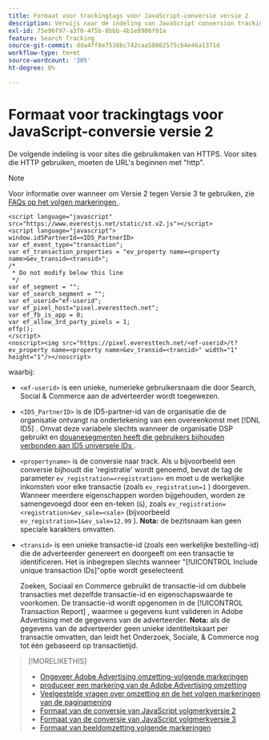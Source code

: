 ```yaml
---
title: Formaat voor trackingtags voor JavaScript-conversie versie 2
description: Verwijs naar de indeling van JavaScript conversion tracking-tags versie 2.
exl-id: 75e96f97-a3f0-4f5b-8bbb-4b1e8986f01a
feature: Search Tracking
source-git-commit: dda4ff8e7538bc742caa50862575cb4e46a1371d
workflow-type: tm+mt
source-wordcount: '305'
ht-degree: 0%

---
```


# Formaat voor trackingtags voor JavaScript-conversie versie 2

De volgende indeling is voor sites die gebruikmaken van HTTPS. Voor sites die HTTP gebruiken, moeten de URL&#39;s beginnen met &quot;http&quot;.

>[!NOTE]
>
>Voor informatie over wanneer om Versie 2 tegen Versie 3 te gebruiken, zie [ FAQs op het volgen markeringen ](/help/search-social-commerce/tracking/faqs-conversion-page-view-tracking-tags.md).

```
<script language="javascript" src="https://www.everestjs.net/static/st.v2.js"></script>
<script language="javascript">
window.id5PartnerId=<ID5_PartnerID>
var ef_event_type="transaction";
var ef_transaction_properties = "ev_property name=<property name>&ev_transid=<transid>";
/*
 * Do not modify below this line
 */
var ef_segment = "";
var ef_search_segment = "";
var ef_userid="ef-userid";
var ef_pixel_host="pixel.everesttech.net";
var ef_fb_is_app = 0;
var ef_allow_3rd_party_pixels = 1;
effp();
</script>
<noscript><img src="https://pixel.everesttech.net/<ef-userid>/t?ev_property name=<property name>&ev_transid=<transid>" width="1" height="1"/></noscript>
```

waarbij:

* `<ef-userid>` is een unieke, numerieke gebruikersnaam die door Search, Social &amp; Commerce aan de adverteerder wordt toegewezen.

* `<ID5_PartnerID>` is de ID5-partner-id van de organisatie die de organisatie ontvangt na ondertekening van een overeenkomst met [!DNL ID5] . Omvat deze variabele slechts wanneer de organisatie DSP gebruikt en [ douanesegmenten heeft die gebruikers bijhouden verbonden aan ID5 universele IDs ](/help/dsp/audiences/universal-ids.md).

* `<propertyname>` is de conversie naar track. Als u bijvoorbeeld een conversie bijhoudt die &#39;registratie&#39; wordt genoemd, bevat de tag de parameter `ev_registration=<registration>` en moet u de werkelijke inkomsten voor elke transactie (zoals `ev_registration=1` ) doorgeven. Wanneer meerdere eigenschappen worden bijgehouden, worden ze samengevoegd door een en-teken (`&`), zoals `ev_registration=<registration>&ev_sale=<sale>` (bijvoorbeeld `ev_registration=1&ev_sale=12.99` ). **Nota:** de bezitsnaam kan geen speciale karakters omvatten.

* `<transid>` is een unieke transactie-id (zoals een werkelijke bestelling-id) die de adverteerder genereert en doorgeeft om een transactie te identificeren. Het is inbegrepen slechts wanneer &quot;[!UICONTROL Include unique transaction IDs]&quot;optie wordt geselecteerd.

  Zoeken, Sociaal en Commerce gebruikt de transactie-id om dubbele transacties met dezelfde transactie-id en eigenschapswaarde te voorkomen. De transactie-id wordt opgenomen in de [!UICONTROL Transaction Report] , waarmee u gegevens kunt valideren in Adobe Advertising met de gegevens van de adverteerder. **Nota:** als de gegevens van de adverteerder geen unieke identiteitskaart per transactie omvatten, dan leidt het Onderzoek, Sociale, &amp; Commerce nog tot één gebaseerd op transactietijd.

<!-- add more links -->

>[!MORELIKETHIS]
>
>* [ Ongeveer Adobe Advertising omzetting-volgende markeringen ](/help/search-social-commerce/tracking/conversion-tracking-advertising.md)
>* [ produceer een markering van de Adobe Advertising omzetting ](/help/search-social-commerce/tools/conversion-tag-generate.md)
>* [ Veelgestelde vragen over omzetting en de het volgen markeringen van de paginamening ](/help/search-social-commerce/tracking/faqs-conversion-page-view-tracking-tags.md)
>* [ Formaat van de conversie van JavaScript volgmerkversie 2 ](format-conversion-tag-jsv2.md)
>* [ Formaat van de conversie van JavaScript volgmerkversie 3 ](format-conversion-tag-jsv3.md)
>* [ Formaat van beeldomzetting volgende markeringen ](format-conversion-tag-image.md)
